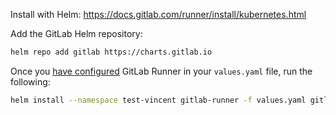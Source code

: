 Install with Helm: https://docs.gitlab.com/runner/install/kubernetes.html

Add the GitLab Helm repository:

```bash
helm repo add gitlab https://charts.gitlab.io
```

Once you [have configured](https://docs.gitlab.com/runner/install/kubernetes.html#configuring-gitlab-runner-using-the-helm-chart) GitLab Runner in your `values.yaml` file, run the following:

```bash
helm install --namespace test-vincent gitlab-runner -f values.yaml gitlab/gitlab-runner
```